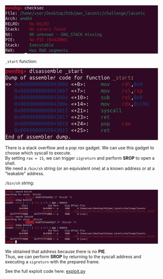 <p align="center">
  <img src="img/1.png" alt="alt text">
</p>

`_start` function:
<p align="center">
  <img src="img/2.png" alt="alt text">
</p>

There is a stack overflow and a *pop rax* gadget. We can use this gadget to choose which syscall to execute.  
By setting `rax = 15`, we can trigger `sigreturn` and perform **SROP** to open a shell.  
We need a `/bin/sh` string (or an equivalent one) at a known address or at a "leakable" address.

`/bin/sh` string:
<p align="center">
  <img src="img/3.png" alt="alt text">
</p>

We obtained that address because there is no **PIE**.  
Thus, we can perform **SROP** by returning to the syscall address and executing a `sigreturn` with the prepared frame.

See the full exploit code here: [exploit.py](./exploit.py)
